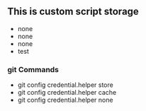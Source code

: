 ## This is custom script storage

- none
- none
- none
- test 


### git Commands

- git config credential.helper store
- git config credential.helper cache
- git config credential.helper none 
